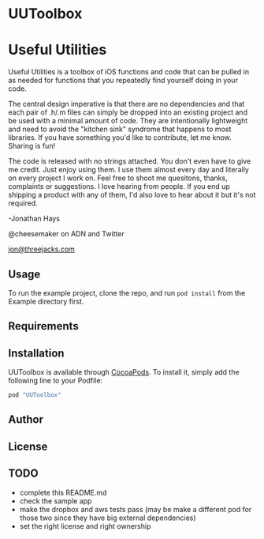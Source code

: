 # UUToolbox


Useful Utilities
========================
Useful Utilities is a toolbox of iOS functions and code that can be pulled in as needed for functions that 
you repeatedly find yourself doing in your code. 

The central design imperative is that there are no dependencies and that each pair of .h/.m files can simply be dropped into an existing project and be used with a minimal amount of code. 
They are intentionally lightweight and need to avoid the "kitchen sink" syndrome that happens to most libraries.
If you have something you'd like to contribute, let me know.  Sharing is fun!

The code is released with no strings attached. You don't even have to give me credit. Just enjoy using them. 
I use them almost every day and literally on every project I work on. Feel free to shoot me quesitons, thanks, complaints or suggestions.
I love hearing from people. If you end up shipping a product with any of them, I'd also love to hear about it but it's not required. 

-Jonathan Hays

@cheesemaker on ADN and Twitter

jon@threejacks.com



## Usage

To run the example project, clone the repo, and run `pod install` from the Example directory first.

## Requirements

## Installation

UUToolbox is available through [CocoaPods](http://cocoapods.org). To install
it, simply add the following line to your Podfile:

```ruby
pod "UUToolbox"
```

## Author


## License

## TODO
* complete this README.md
* check the sample app
* make the dropbox and aws tests pass (may be make a different pod for those two since they have big external dependencies)
* set the right license and right ownership


